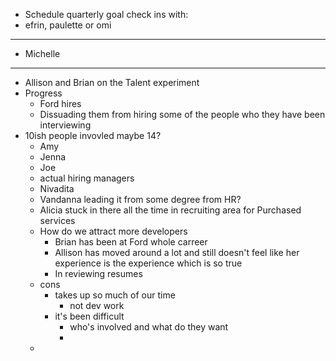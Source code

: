 - Schedule quarterly goal check ins with:
- efrin, paulette or omi
- ---
- Michelle
- ---
- Allison and Brian on the Talent experiment
- Progress
	- Ford hires
	- Dissuading them from hiring some of the people who they have been interviewing
- 10ish people invovled maybe 14?
	- Amy
	- Jenna
	- Joe
	- actual hiring managers
	- Nivadita
	- Vandanna leading it from some degree from HR?
	- Alicia stuck in there all the time in recruiting area for Purchased services
	- How do we attract more developers
		- Brian has been at Ford whole carreer
		- Allison has moved around a lot and still doesn't feel like her experience is the experience which is so true
		- In reviewing resumes
	- cons
		- takes up so much of our time
			- not dev work
		- it's been difficult
			- who's involved and what do they want
			-
	-